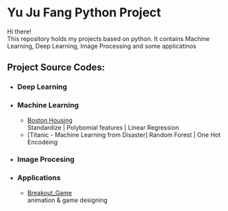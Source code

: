 # Yu Ju Fang Python Project

Hi there!\
This repository holds my projects based on python. It contains Machine Learning, Deep Learning, Image Processing and some applicatinos 

## Project Source Codes:
* ### Deep Learning
* ### Machine Learning
  * [Boston Housing](Machine_Learning/Boston_Housing/boston_housing_competition.py)\
    Standardize | Polybomial features | Linear Regression
  * [Titanic - Machine Learning from Disaster]
    Random Forest | One Hot Encodeing
* ### Image Procesing 
* ### Applications
  * [Breakout_Game](Applications/Breakout_Game/breakout.py)\
    animation & game designing
 
